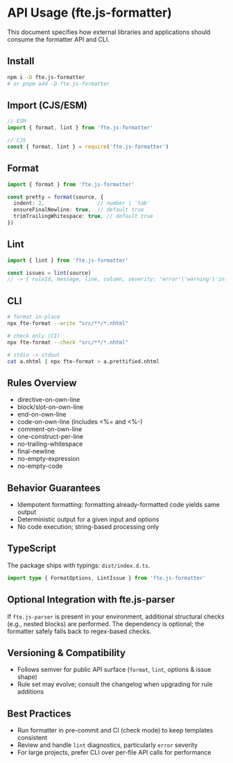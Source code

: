 # API Usage (fte.js-formatter)

This document specifies how external libraries and applications should consume the formatter API and CLI.

## Install

```bash
npm i -D fte.js-formatter
# or pnpm add -D fte.js-formatter
```

## Import (CJS/ESM)

```ts
// ESM
import { format, lint } from 'fte.js-formatter'

// CJS
const { format, lint } = require('fte.js-formatter')
```

## Format

```ts
import { format } from 'fte.js-formatter'

const pretty = format(source, {
  indent: 2,                 // number | 'tab'
  ensureFinalNewline: true,  // default true
  trimTrailingWhitespace: true, // default true
})
```

## Lint

```ts
import { lint } from 'fte.js-formatter'

const issues = lint(source)
// -> { ruleId, message, line, column, severity: 'error'|'warning'|'info', fix? }
```

## CLI

```bash
# format in-place
npx fte-format --write "src/**/*.nhtml"

# check only (CI)
npx fte-format --check "src/**/*.nhtml"

# stdin -> stdout
cat a.nhtml | npx fte-format > a.prettified.nhtml
```

## Rules Overview

- directive-on-own-line
- block/slot-on-own-line
- end-on-own-line
- code-on-own-line (includes <%= and <%-)
- comment-on-own-line
- one-construct-per-line
- no-trailing-whitespace
- final-newline
- no-empty-expression
- no-empty-code

## Behavior Guarantees

- Idempotent formatting: formatting already-formatted code yields same output
- Deterministic output for a given input and options
- No code execution; string-based processing only

## TypeScript

The package ships with typings: `dist/index.d.ts`.

```ts
import type { FormatOptions, LintIssue } from 'fte.js-formatter'
```

## Optional Integration with fte.js-parser

If `fte.js-parser` is present in your environment, additional structural checks (e.g., nested blocks) are performed. The dependency is optional; the formatter safely falls back to regex-based checks.

## Versioning & Compatibility

- Follows semver for public API surface (`format`, `lint`, options & issue shape)
- Rule set may evolve; consult the changelog when upgrading for rule additions

## Best Practices

- Run formatter in pre-commit and CI (check mode) to keep templates consistent
- Review and handle `lint` diagnostics, particularly `error` severity
- For large projects, prefer CLI over per-file API calls for performance
